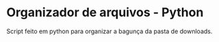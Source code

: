 # Organizador de arquivos - Python
 Script feito em python para organizar a bagunça da pasta de downloads.
